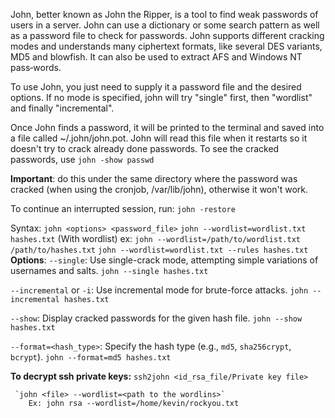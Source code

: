 John, better known as John the Ripper, is a tool  to find weak passwords of users in a server. John can use a dictionary or some search pattern as well as a password file to check for passwords. John supports different cracking modes  and  understands  many  ciphertext formats,  like  several  DES variants, MD5 and blowfish. It can also be used to extract AFS and Windows NT pass‐words.

 To use John, you just need to supply it a password file and the desired options. If no mode is  specified,  john will try "single" first, then "wordlist" and finally "incremental".

Once  John  finds  a password, it will be printed to the terminal and saved into a file called ~/.john/john.pot. John will read this file when it restarts so it doesn't try to crack already done passwords.
	To see the cracked passwords, use
       `john -show passwd`

**Important**: do this  under  the  same  directory  where  the  password  was  cracked  (when  using the  cronjob, /var/lib/john), otherwise it won't work.

To continue an interrupted session, run:
       `john -restore`

Syntax:
	 `john <options> <password_file>`
	 `john --wordlist=wordlist.txt hashes.txt` (With wordlist)
	 ex: `john --wordlist=/path/to/wordlist.txt /path/to/hashes.txt`
	 `john --wordlist=wordlist.txt --rules hashes.txt`
**Options**:
`--single`: Use single-crack mode, attempting simple variations of usernames and salts.
	`john --single hashes.txt`
	
`--incremental` or `-i`: Use incremental mode for brute-force attacks.
	`john --incremental hashes.txt`
	
`--show`: Display cracked passwords for the given hash file.
	`john --show hashes.txt`

`--format=<hash_type>`: Specify the hash type (e.g., `md5`, `sha256crypt`, `bcrypt`).
	`john --format=md5 hashes.txt`


**To decrypt ssh private keys:**
	`ssh2john <id_rsa_file/Private key file>`

	 `john <file> --wordlist=<path to the wordlins>`
		Ex: john rsa --wordlist=/home/kevin/rockyou.txt


